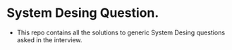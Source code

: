 # System Desing Question.
  * This repo contains all the solutions to generic System Desing questions asked in the interview.








